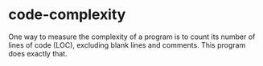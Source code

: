 # code-complexity
One way to measure the complexity of a program is to count its number of lines of code (LOC), excluding blank lines and comments. This program does exactly that.
